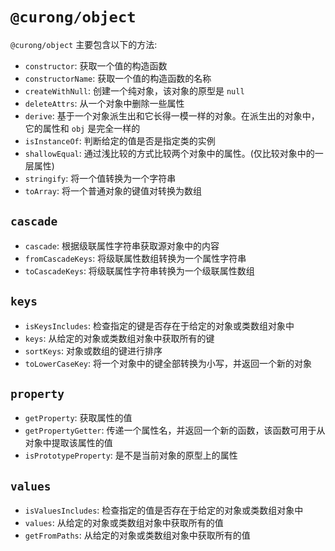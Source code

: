 # `@curong/object`


`@curong/object` 主要包含以下的方法:

- `constructor`: 获取一个值的构造函数
- `constructorName`: 获取一个值的构造函数的名称
- `createWithNull`: 创建一个纯对象，该对象的原型是 `null`
- `deleteAttrs`: 从一个对象中删除一些属性
- `derive`: 基于一个对象派生出和它长得一模一样的对象。在派生出的对象中，它的属性和 `obj` 是完全一样的
- `isInstanceOf`: 判断给定的值是否是指定类的实例
- `shallowEqual`: 通过浅比较的方式比较两个对象中的属性。(仅比较对象中的一层属性)
- `stringify`: 将一个值转换为一个字符串
- `toArray`: 将一个普通对象的键值对转换为数组

##  `cascade`

- `cascade`: 根据级联属性字符串获取源对象中的内容
- `fromCascadeKeys`: 将级联属性数组转换为一个属性字符串
- `toCascadeKeys`: 将级联属性字符串转换为一个级联属性数组

##  `keys`

- `isKeysIncludes`: 检查指定的键是否存在于给定的对象或类数组对象中
- `keys`: 从给定的对象或类数组对象中获取所有的键
- `sortKeys`: 对象或数组的键进行排序
- `toLowerCaseKey`: 将一个对象中的键全部转换为小写，并返回一个新的对象

##  `property`

- `getProperty`: 获取属性的值
- `getPropertyGetter`: 传递一个属性名，并返回一个新的函数，该函数可用于从对象中提取该属性的值
- `isPrototypeProperty`: 是不是当前对象的原型上的属性

##  `values`

- `isValuesIncludes`: 检查指定的值是否存在于给定的对象或类数组对象中
- `values`: 从给定的对象或类数组对象中获取所有的值
- `getFromPaths`: 从给定的对象或类数组对象中获取所有的值
